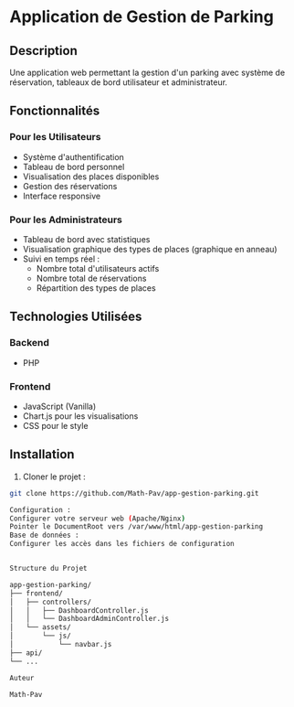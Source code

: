 # Application de Gestion de Parking

## Description
Une application web permettant la gestion d'un parking avec système de réservation, tableaux de bord utilisateur et administrateur.

## Fonctionnalités

### Pour les Utilisateurs
- Système d'authentification
- Tableau de bord personnel
- Visualisation des places disponibles
- Gestion des réservations
- Interface responsive

### Pour les Administrateurs
- Tableau de bord avec statistiques
- Visualisation graphique des types de places (graphique en anneau)
- Suivi en temps réel :
    - Nombre total d'utilisateurs actifs
    - Nombre total de réservations
    - Répartition des types de places

## Technologies Utilisées

### Backend
- PHP

### Frontend
- JavaScript (Vanilla)
- Chart.js pour les visualisations
- CSS pour le style

## Installation

1. Cloner le projet :
```bash
git clone https://github.com/Math-Pav/app-gestion-parking.git

Configuration :  
Configurer votre serveur web (Apache/Nginx)
Pointer le DocumentRoot vers /var/www/html/app-gestion-parking
Base de données :
Configurer les accès dans les fichiers de configuration


Structure du Projet

app-gestion-parking/
├── frontend/
│   ├── controllers/
│   │   ├── DashboardController.js
│   │   └── DashboardAdminController.js
│   └── assets/
│       └── js/
│           └── navbar.js
├── api/
└── ...

Auteur

Math-Pav